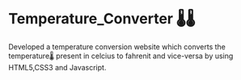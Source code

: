 # Temperature_Converter 🌡️🌡️

Developed a temperature conversion website which converts the temperature🌡️ present in celcius to fahrenit and vice-versa by using HTML5,CSS3 and Javascript.
